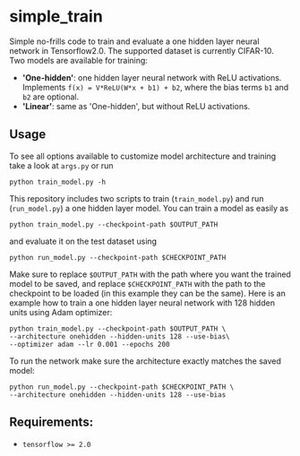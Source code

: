 # simple_train
Simple no-frills code to train and evaluate a one hidden layer neural network in Tensorflow2.0. The supported dataset is currently CIFAR-10. Two models are available for training:
- **'One-hidden'**: one hidden layer neural network with ReLU activations. Implements `f(x) = V*ReLU(W*x + b1) + b2`, where the bias terms `b1` and `b2` are optional.
- **'Linear'**: same as 'One-hidden', but without ReLU activations.

## Usage
To see all options available to customize model architecture and training take a look at `args.py` or run
```
python train_model.py -h
```
This repository includes two scripts to train (`train_model.py`) and run (`run_model.py`) a one hidden layer model. You can train a model as easily as 
```
python train_model.py --checkpoint-path $OUTPUT_PATH
```
and evaluate it on the test dataset using
```
python run_model.py --checkpoint-path $CHECKPOINT_PATH
```
Make sure to replace `$OUTPUT_PATH` with the path where you want the trained model to be saved, and replace `$CHECKPOINT_PATH` with the path to the checkpoint to be loaded (in this example they can be the same). Here is an example how to train a one hidden layer neural network with 128 hidden units using Adam optimizer:
```
python train_model.py --checkpoint-path $OUTPUT_PATH \
--architecture onehidden --hidden-units 128 --use-bias\
--optimizer adam --lr 0.001 --epochs 200
```

To run the network make sure the architecture exactly matches the saved model:
```
python run_model.py --checkpoint-path $CHECKPOINT_PATH \
--architecture onehidden --hidden-units 128 --use-bias
```

## Requirements:

- `tensorflow >= 2.0`
